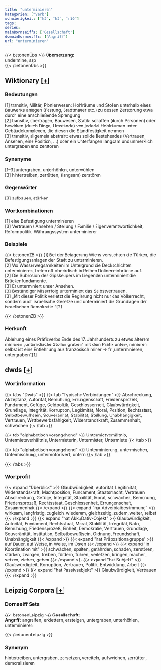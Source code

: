 ```yaml
---
title: "unterminieren"
kategorien: ["Verb"]
schwierigkeit: ["k3", "h3", "r16"]
tags:
series:
mainDornseiffs: ['Gesellschaft']
domainDornseiffs: ['Angriff']
url: "unterminieren"
---
```


{{< betonenÜbs >}}
**Übersetzung:**  
undermine, sap  
{{< /betonenÜbs >}}

## Wiktionary [[+](https://de.wiktionary.org/wiki/unterminieren)]

### Bedeutungen
[1] transitiv, Militär, Pionierwesen: Hohlräume und Stollen unterhalb eines Bauwerks anlegen (Festung, Stadtmauer etc.) zu dessen Zerstörung etwa durch eine anschließende Sprengung  
[2] transitiv, übertragen, Bauwesen, Statik: schaffen (durch Personen) oder bewirken (durch Dinge, Umstände) von jederlei Hohlräumen unter Gebäudekomplexen, die diesen die Standfestigkeit nehmen  
[3] transitiv, allgemein abstrakt: etwas solide Bestehendes (Vertrauen, Ansehen, eine Position, …) oder ein Unterfangen langsam und unmerklich untergraben und zerstören  

### Synonyme
[1–3] untergraben, unterhöhlen, unterwühlen  
[3] hintertreiben, zerrütten, (langsam) zerstören  

### Gegenwörter
[3] aufbauen, stärken  

### Wortkombinationen
[1] eine Befestigung unterminieren  
[3] Vertrauen / Ansehen / Stellung / Familie / Eigenverantwortlichkeit, Reformpolitik, Währungssystem unterminieren  

### Beispiele
{{< betonenZB >}}
[1] Bei der Belagerung Wiens versuchten die Türken, die Befestigungsanlagen der Stadt zu unterminieren.  
[2] Wo Wasserwegsamkeiten im Untergrund die Deckschichten unterminieren, treten oft oberirdisch in Reihen Dolineneinbrüche auf.  
[2] Die Subrosion des Gipskeupers im Liegenden unterminiert die Brückenfundamente.  
[3] Er unterminiert unser Ansehen.  
[3] Beständiger Misserfolg unterminiert das Selbstvertrauen.  
[3] „Mit dieser Politik verletzt die Regierung nicht nur das Völkerrecht, sondern auch israelische Gesetze und unterminiert die Grundlagen der israelischen Demokratie.“[2]  

{{< /betonenZB >}}
### Herkunft
Ableitung eines Präfixverbs Ende des 17. Jahrhunderts zu etwas älterem minieren „unterirdische Stollen graben“ mit dem Präfix unter-; minieren selbst ist eine Entlehnung aus französisch miner → fr „unterminieren, untergraben“.[1]  



## dwds [[+](https://www.dwds.de/wb/unterminieren)]

### Wortinformation
{{< tabs "Dwds" >}}
{{< tab "Typische Verbindungen" >}}
Abschreckung, Akzeptanz, Autorität, Bemühung, Errungenschaft, Friedensprozeß, Fundament, Gefüge, Geldpolitik, Geschlossenheit, Glaubwürdigkeit, Grundlage, Integrität, Korruption, Legitimität, Moral, Position, Rechtsstaat, Selbstbewußtsein, Souveränität, Stabilität, Stellung, Unabhängigkeit, Vertrauen, Wettbewerbsfähigkeit, Widerstandskraft, Zusammenhalt, schwächen
{{< /tab >}}

{{< tab "alphabetisch vorangehend" >}}
Untermietverhältnis, Untermietsverhältnis, Untermieterin, Untermieter, Untermiete
{{< /tab >}}

{{< tab "alphabetisch vorangehend" >}}
Unterminierung, untermischen, Untermischung, untermotorisiert, untern
{{< /tab >}}

{{< /tabs >}}

### Wortprofil
{{< expand "Überblick" >}} Glaubwürdigkeit, Autorität, Legitimität, Widerstandskraft, Machtposition, Fundament, Staatsmacht, Vertrauen, Abschreckung, Gefüge, Integrität, Stabilität, Moral, schwächen, Bemühung, Friedensprozeß, Rechtsstaat, Geschlossenheit, Errungenschaft, Zusammenhalt {{< /expand >}}
{{< expand "hat Adverbialbestimmung" >}} wirksam, langfristig, zugleich, wiederum, gleichzeitig, zudem, weiter, selbst {{< /expand >}}
{{< expand "hat Akk./Dativ-Objekt" >}} Glaubwürdigkeit, Autorität, Fundament, Rechtsstaat, Moral, Stabilität, Integrität, Nato, Bemühung, Friedensprozeß, Einheit, Demokratie, Vertrauen, Grundlage, Souveränität, Institution, Selbstbewußtsein, Ordnung, Freundschaft, Unabhängigkeit {{< /expand >}}
{{< expand "hat Präpositionalgruppe" >}} auf Dauer, auf Weise, in Weise, im Osten {{< /expand >}}
{{< expand "in Koordination mit" >}} schwächen, spalten, gefährden, schaden, zerstören, stärken, zwingen, treiben, fördern, führen, verletzen, bringen, machen, setzen, ziehen, geben {{< /expand >}}
{{< expand "hat Subjekt" >}} Glaubwürdigkeit, Korruption, Vertrauen, Politik, Entwicklung, Arbeit {{< /expand >}}
{{< expand "hat Passivsubjekt" >}} Glaubwürdigkeit, Vertrauen {{< /expand >}}

## Leipzig Corpora [[+](https://corpora.uni-leipzig.de/en/res?word=unterminieren&corpusId=deu_newscrawl-public_2018)]

### Dornseiff Sets
{{< betonenLeipzig >}}
**Gesellschaft:**  
**Angriff:** angreifen, erklettern, ersteigen, untergraben, unterhöhlen, unterminieren  

{{< /betonenLeipzig >}}

### Synonym
hintertreiben, untergraben, zersetzen, vereiteln, aufweichen, zerrütten, demoralisieren

